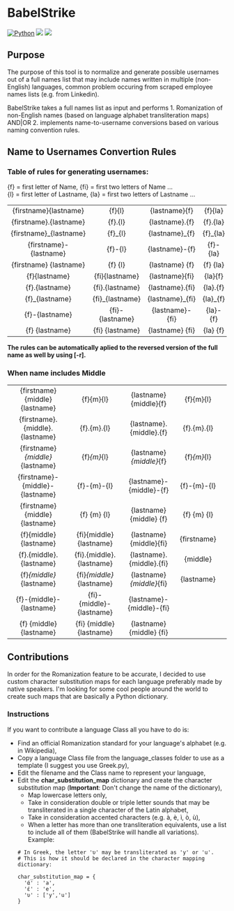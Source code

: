 # BabelStrike
[![Python](https://img.shields.io/badge/Python-%E2%89%A5%203.6-yellow.svg)](https://www.python.org/) 
<img src="https://img.shields.io/badge/Developed%20on-kali%20linux-blueviolet">
<img src="https://img.shields.io/badge/Maintained%3F-Yes-96c40f">

## Purpose
The purpose of this tool is to normalize and generate possible usernames out of a full names list that may include names written in multiple (non-English) languages, common problem occuring from scraped employee names lists (e.g. from Linkedin).

BabelStrike takes a full names list as input and performs 1. Romanization of non-English names (based on language alphabet transliteration maps) AND|OR 2. implements name-to-username conversions based on various naming convention rules.

## Name to Usernames Convertion Rules
### Table of rules for generating usernames:  

{f} = first letter of Name, {fi} = first two letters of Name ...  
{l} = first letter of Lastname, {la} = first two letters of Lastname ...  

|                          |                 |                |            |                | 
| :----------------------: |:---------------:|:--------------:| :--------: | :------------: | 
| {firstname}{lastname}    | {f}{l}          | {lastname}{f}    | {f}{la}  | {firstname}    |
| {firstname}.{lastname}   | {f}.{l}         | {lastname}.{f}   | {f}.{la} | {lastname}     |
| {firstname}_{lastname}   | {f}_{l}         | {lastname}_{f}   | {f}_{la} |                |
| {firstname}-{lastname}   | {f}-{l}         | {lastname}-{f}   | {f}-{la} |                |
| {firstname} {lastname}   | {f} {l}         | {lastname} {f}   | {f} {la} |                |
| {f}{lastname}            | {fi}{lastname}  | {lastname}{fi}   | {la}{f}  |                |
| {f}.{lastname}           | {fi}.{lastname} | {lastname}.{fi}  | {la}.{f} |                |
| {f}_{lastname}           | {fi}_{lastname} | {lastname}_{fi}  | {la}_{f} |                |
| {f}-{lastname}           | {fi}-{lastname} | {lastname}-{fi}  | {la}-{f} |                |
| {f} {lastname}           | {fi} {lastname} | {lastname} {fi}  | {la} {f} |                |

**The rules can be automatically aplied to the reversed version of the full name as well by using [-r].**

### When name includes Middle

|                                  |                          |                           |             |                | 
| :------------------------------: |:------------------------:|:-------------------------:| :---------: | :------------: | 
| {firstname}{middle}{lastname}    | {f}{m}{l}                | {lastname}{middle}{f}     | {f}{m}{l}   |                |
| {firstname}.{middle}.{lastname}  | {f}.{m}.{l}              | {lastname}.{middle}.{f}   | {f}.{m}.{l} |                |
| {firstname}_{middle}_{lastname}  | {f}_{m}_{l}              | {lastname}_{middle}_{f}   | {f}_{m}_{l} |                |
| {firstname}-{middle}-{lastname}  | {f}-{m}-{l}              | {lastname}-{middle}-{f}   | {f}-{m}-{l} |                |
| {firstname} {middle} {lastname}  | {f} {m} {l}              | {lastname} {middle} {f}   | {f} {m} {l} |                |
| {f}{middle}{lastname}            | {fi}{middle}{lastname}   | {lastname}{middle}{fi}    | {firstname} |                |
| {f}.{middle}.{lastname}          | {fi}.{middle}.{lastname} | {lastname}.{middle}.{fi}  | {middle}    |                |
| {f}_{middle}_{lastname}          | {fi}_{middle}_{lastname} | {lastname}_{middle}_{fi}  | {lastname}  |                |
| {f}-{middle}-{lastname}          | {fi}-{middle}-{lastname} | {lastname}-{middle}-{fi}  |             |                |
| {f} {middle} {lastname}          | {fi} {middle} {lastname} | {lastname} {middle} {fi}  |             |                |

## Contributions
In order for the Romanization feature to be accurate, I decided to use custom character substitution maps for each language preferably made by native speakers. 
I'm looking for some cool people around the world to create such maps that are basically a Python dictionary.

### Instructions
If you want to contribute a language Class all you have to do is:
* Find an official Romanization standard for your language's alphabet (e.g. in Wikipedia),
* Copy a language Class file from the language_classes folder to use as a template (I suggest you use Greek.py),
* Edit the filename and the Class name to represent your language,
* Edit the **char_substitution_map** dictionary and create the character substitution map (**Important**: Don't change the name of the dictionary),
  * Map lowercase letters only, 
  * Take in consideration double or triple letter sounds that may be transliterated in a single character of the Latin alphabet,
  * Take in consideration accented characters (e.g. à, è, ì, ò, ù),
  * When a letter has more than one transliteration equivalents, use a list to include all of them (BabelStrike will handle all variations). Example: 
  ```
  # In Greek, the letter 'υ' may be transliterated as 'y' or 'u'. 
  # This is how it should be declared in the character mapping dictionary:
  
  char_substitution_map = {
    'ά' : 'a',
    'έ' : 'e',
    'υ' : ['y','u']
  }
  ```
